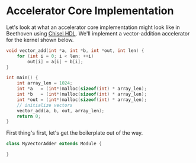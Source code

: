 # Accelerator Core Implementation

Let's look at what an accelerator core implementation might look like in Beethoven using [Chisel HDL](https://www.chisel-lang.org).
We'll implement a vector-addition accelerator for the kernel shown below.

```cpp
void vector_add(int *a, int *b, int *out, int len) {
    for (int i = 0; i < len; ++i)
        out[i] = a[i] + b[i];
}

int main() {
    int array_len = 1024;
    int *a   = (int*)malloc(sizeof(int) * array_len);
    int *b   = (int*)malloc(sizeof(int) * array_len);
    int *out = (int*)malloc(sizeof(int) * array_len);
    // initialize vectors
    vector_add(a, b, out, array_len);
    return 0;
}
```

First thing's first, let's get the boilerplate out of the way.
```java
class MyVectorAdder extends Module {

}
```
